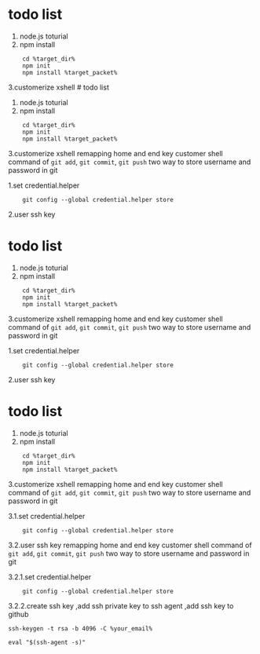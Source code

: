 # todo list
1. node.js toturial
2. npm install 
```
    cd %target_dir%
    npm init
    npm install %target_packet%
```
3.customerize xshell
    # todo list
1. node.js toturial
2. npm install 
```
    cd %target_dir%
    npm init
    npm install %target_packet%
```
3.customerize xshell
    remapping home and end key
    customer shell command of `git add`, `git commit`, `git push`
    two way to store username and password in git

1.set credential.helper
```
    git config --global credential.helper store
````

2.user ssh key
# todo list
1. node.js toturial
2. npm install 
```
    cd %target_dir%
    npm init
    npm install %target_packet%
```
3.customerize xshell
    remapping home and end key
    customer shell command of `git add`, `git commit`, `git push`
    two way to store username and password in git

1.set credential.helper
```
    git config --global credential.helper store
````

2.user ssh key
# todo list
1. node.js toturial
2. npm install 
```
    cd %target_dir%
    npm init
    npm install %target_packet%
```
3.customerize xshell
    remapping home and end key
    customer shell command of `git add`, `git commit`, `git push`
    two way to store username and password in git

3.1.set credential.helper
```
    git config --global credential.helper store
````

3.2.user ssh key
remapping home and end key
    customer shell command of `git add`, `git commit`, `git push`
    two way to store username and password in git

3.2.1.set credential.helper
```
    git config --global credential.helper store
````

3.2.2.create ssh key ,add ssh private key to ssh agent ,add ssh key to github
```
ssh-keygen -t rsa -b 4096 -C %your_email%

eval "$(ssh-agent -s)"

```


